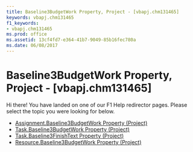 ```yaml
---
title: Baseline3BudgetWork Property, Project - [vbapj.chm131465]
keywords: vbapj.chm131465
f1_keywords:
- vbapj.chm131465
ms.prod: office
ms.assetid: 13cf4fd7-e364-41b7-9049-85b16fec780a
ms.date: 06/08/2017
---
```



# Baseline3BudgetWork Property, Project - [vbapj.chm131465]

Hi there! You have landed on one of our F1 Help redirector pages. Please select the topic you were looking for below.

- [Assignment.Baseline3BudgetWork Property (Project)](http://msdn.microsoft.com/library/2bc8234e-bb10-0f46-ad88-797755318319%28Office.15%29.aspx)
- [Task.Baseline3BudgetWork Property (Project)](http://msdn.microsoft.com/library/f5496f13-7cf0-1be3-8897-91c60f23d761%28Office.15%29.aspx)
- [Task.Baseline3FinishText Property (Project)](http://msdn.microsoft.com/library/126eecb3-bcfb-72c9-5da6-a54795b66f4d%28Office.15%29.aspx)
- [Resource.Baseline3BudgetWork Property (Project)](http://msdn.microsoft.com/library/3c973ee1-585f-af95-a61f-fdabf412fdd2%28Office.15%29.aspx)

